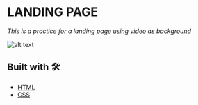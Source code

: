 # LANDING PAGE 
_This is a practice for a landing page using video as background_


![alt text](./assets/landing.gif)

## Built with 🛠️
* [HTML]()
* [CSS]()